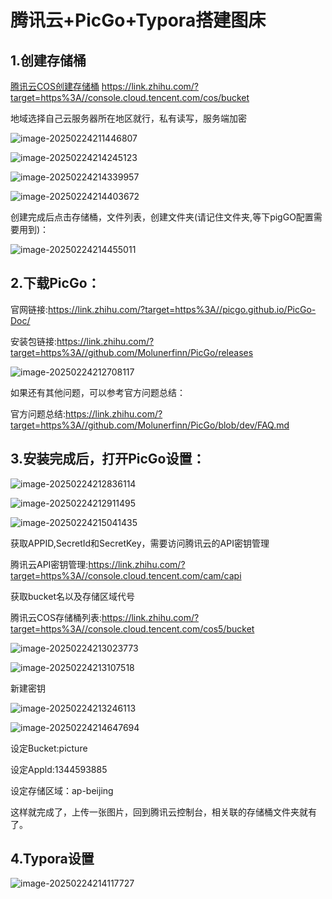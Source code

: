 # 腾讯云+PicGo+Typora搭建图床

## 1.创建存储桶

[腾讯云COS创建存储桶](https://link.zhihu.com/?target=https%3A//console.cloud.tencent.com/cos/bucket) https://link.zhihu.com/?target=https%3A//console.cloud.tencent.com/cos/bucket

地域选择自己云服务器所在地区就行，私有读写，服务端加密

![image-20250224211446807](%E8%85%BE%E8%AE%AF%E4%BA%91+PicGo.assets/image-20250224211446807.png)

![image-20250224214245123](C:\Users\25794\AppData\Roaming\Typora\typora-user-images\image-20250224214245123.png)

![image-20250224214339957](C:\Users\25794\AppData\Roaming\Typora\typora-user-images\image-20250224214339957.png)

![image-20250224214403672](C:\Users\25794\AppData\Roaming\Typora\typora-user-images\image-20250224214403672.png)

创建完成后点击存储桶，文件列表，创建文件夹(请记住文件夹,等下pigGO配置需要用到)：

![image-20250224214455011](C:\Users\25794\AppData\Roaming\Typora\typora-user-images\image-20250224214455011.png)

## 2.下载PicGo：

官网链接:https://link.zhihu.com/?target=https%3A//picgo.github.io/PicGo-Doc/

安装包链接:https://link.zhihu.com/?target=https%3A//github.com/Molunerfinn/PicGo/releases

![image-20250224212708117](%E8%85%BE%E8%AE%AF%E4%BA%91+PicGo.assets/image-20250224212708117.png)

如果还有其他问题，可以参考官方问题总结：

官方问题总结:https://link.zhihu.com/?target=https%3A//github.com/Molunerfinn/PicGo/blob/dev/FAQ.md



## 3.安装完成后，打开PicGo设置：

![image-20250224212836114](%E8%85%BE%E8%AE%AF%E4%BA%91+PicGo.assets/image-20250224212836114.png)

![image-20250224212911495](https://picture-1344593885.cos.ap-beijing.myqcloud.com/image-20250224212911495.png)

![image-20250224215041435](https://picture-1344593885.cos.ap-beijing.myqcloud.com/image-20250224215041435.png)

获取APPID,SecretId和SecretKey，需要访问腾讯云的API密钥管理

腾讯云API密钥管理:https://link.zhihu.com/?target=https%3A//console.cloud.tencent.com/cam/capi

获取bucket名以及存储区域代号

腾讯云COS存储桶列表:https://link.zhihu.com/?target=https%3A//console.cloud.tencent.com/cos5/bucket

![image-20250224213023773](https://picture-1344593885.cos.ap-beijing.myqcloud.com/image-20250224213023773.png)

![image-20250224213107518](https://picture-1344593885.cos.ap-beijing.myqcloud.com/image-20250224213107518.png)

新建密钥

![image-20250224213246113](https://picture-1344593885.cos.ap-beijing.myqcloud.com/image-20250224213246113.png)

![image-20250224214647694](https://picture-1344593885.cos.ap-beijing.myqcloud.com/image-20250224214647694.png)

设定Bucket:picture

设定Appld:1344593885

设定存储区域：ap-beijing



这样就完成了，上传一张图片，回到腾讯云控制台，相关联的存储桶文件夹就有了。

## 4.Typora设置

![image-20250224214117727](https://md-assets-1344593885.cos.ap-beijing.myqcloud.com/image-20250224214117727.png)









































